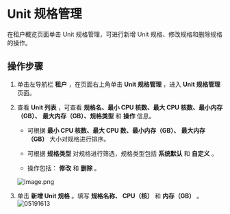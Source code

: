 Unit 规格管理 
==============================

在租户概览页面单击 Unit 规格管理，可进行新增 Unit 规格、修改规格和删除规格的操作。

**操作步骤** 
-----------------------------

1. 单击左导航栏 **租户** ，在页面右上角单击 **Unit 规格管理** ，进入 **Unit 规格管理** 页面。

   

2. 查看 **Unit 列表** ，可查看 **规格名、最小 CPU 核数、最大 CPU 核数、最小内存（GB）、** **最大内存（GB）、规格类型** 和 **操作** 信息。

   * 可根据 **最小 CPU 核数、最大 CPU 数、最小内存（GB）、** **最大内存（GB）** 大小对规格进行排序。

     
   
   * 可根据 **规格类型** 对规格进行筛选，规格类型包括 **系统默认** 和 **自定义** 。

     
   
   * 操作包括： **修改** 和 **删除** 。

     
   

   

   ![image.png](https://help-static-aliyun-doc.aliyuncs.com/assets/img/zh-CN/3872988061/p199925.png "image.png")
   

3. 单击 **新增 Unit 规格** 。填写 **规格名称、 CPU（核）** 和 **内存（GB）** 。![05191613](https://help-static-aliyun-doc.aliyuncs.com/assets/img/zh-CN/3809962261/p275401.png)

   




